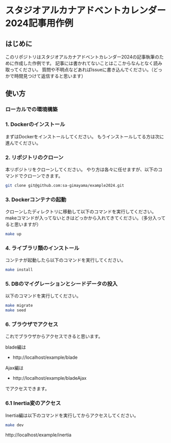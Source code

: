 # スタジオアルカナアドベントカレンダー2024記事用作例

## はじめに

このリポジトリはスタジオアルカナアドベントカレンダー2024の記事執筆のために作成した作例です。
記事には書かれてないことはここからなんとなく読み取ってください。
質問や不明点などあればIssueに書き込んでください。（どっかで時間見つけて返信すると思います）

## 使い方

### ローカルでの環境構築

### 1. Dockerのインストール

まずはDockerをインストールしてください。
もうインストールしてる方は次に進んでください。

### 2. リポジトリのクローン

本リポジトリをクローンしてください。
やり方は各々に任せますが、以下のコマンドでクローンできます。

```bash
git clone git@github.com:sa-gimayama/example2024.git
```

### 3. Dockerコンテナの起動

クローンしたディレクトリに移動して以下のコマンドを実行してください。
makeコマンドが入ってないときはどっかから入れてきてください。（多分入ってると思いますが）

```bash
make up
```

### 4. ライブラリ類のインストール

コンテナが起動したら以下のコマンドを実行してください。

```bash
make install
```

### 5. DBのマイグレーションとシードデータの投入

以下のコマンドを実行してください。

```bash
make migrate
make seed
```

### 6. ブラウザでアクセス

これでブラウザからアクセスできると思います。

blade編は

- http://localhost/example/blade

Ajax編は

- http://localhost/example/bladeAjax

でアクセスできます。

### 6.1 Inertia変のアクセス

Inertia編は以下のコマンドを実行してからアクセスしてください。

```bash
make dev
```

http://localhost/example/inertia
